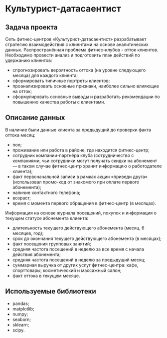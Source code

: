 # Культурист-датасаентист

## Задача проекта

Сеть фитнес-центров «Культурист-датасаентист» разрабатывает стратегию взаимодействия с клиентами на основе аналитических данных. Распространённая проблема фитнес-клубов - отток клиентов. Необходимо провести анализ и подготовить план действий по удержанию клиентов:

* cпрогнозировать вероятность оттока (на уровне следующего месяца) для каждого клиента;
* сформировать типичные портреты клиентов;
* проанализировать основные признаки, наиболее сильно влияющие на отток;
* сформулировать основные выводы и разработать рекомендации по повышению качества работы с клиентами.

## Описание данных


В наличие были данные клиента за предыдущий до проверки факта оттока месяц:

* пол;
* проживание или работа в районе, где находится фитнес-центр;
*  сотрудник компании-партнёра клуба (сотрудничество с компаниями, чьи сотрудники могут получать скидки на абонемент — в таком случае фитнес-центр хранит информацию о работодателе клиента);
* факт первоначальной записи в рамках акции «приведи друга» (использовал промо-код от знакомого при оплате первого абонемента);
* наличие контактного телефона;
* возраст;
* время с момента первого обращения в фитнес-центр (в месяцах).

Информация на основе журнала посещений, покупок и информация о текущем статусе абонемента клиента:
* длительность текущего действующего абонемента (месяц, 6 месяцев, год);
* срок до окончания текущего действующего абонемента (в месяцах);
* факт посещения групповых занятий;
* средняя частота посещений в неделю за все время с начала действия абонемента;
* средняя частота посещений в неделю за предыдущий месяц;
* суммарная выручка от других услуг фитнес-центра: кафе, спорттовары, косметический и массажный салон;
* факт оттока в текущем месяце.

## Используемые библиотеки
* pandas;
* matplotlib;
* numpy;
* seaborn;
* sklearn;
* scipy.
